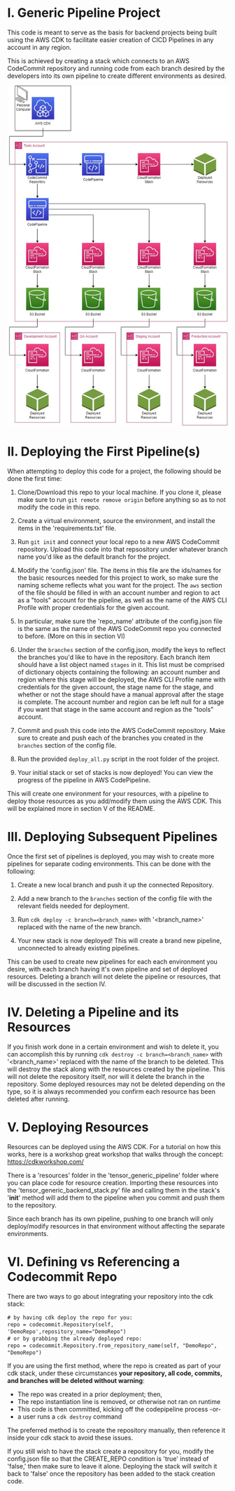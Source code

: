 
# I. Generic Pipeline Project

This code is meant to serve as the basis for backend projects being built using the AWS CDK to facilitate easier creation of CICD Pipelines in any account in any region.

This is achieved by creating a stack which connects to an AWS CodeCommit repository and running code from each branch desired by the developers into its own pipeline to create different environments as desired.

![An example layout of a deployment from AWS CDK on a personal computer, deploying resources to multiple AWS accounts.](imgs/CDK_Pipeline.jpg?raw=true "Example deployment from AWS CDK to multiple accounts.")

# II. Deploying the First Pipeline(s)

When attempting to deploy this code for a project, the following should be done the first time:

1. Clone/Download this repo to your local machine. If you clone it, please make sure to run `git remote remove origin` before anything so as to not modify the code in this repo.

2. Create a virtual environment, source the environment, and install the items in the 'requirements.txt' file.

3. Run `git init` and connect your local repo to a new AWS CodeCommit repository. Upload this code into that repsository under whatever branch name you'd like as the default branch for the project.

4. Modify the 'config.json' file. The items in this file are the ids/names for the basic resources needed for this project to work, so make sure the naming scheme reflects what you want for the project. The `aws` section of the file should be filled in with an account number and region to act as a "tools" account for the pipeline, as well as the name of the AWS CLI Profile with proper credentials for the given account.

5. In particular, make sure the 'repo_name' attribute of the config.json file is the same as the name of the AWS CodeCommit repo you connected to before. (More on this in section VI)

6. Under the `branches` section of the config.json, modify the keys to reflect the branches you'd like to have in the repository. Each branch item should have a list object named `stages` in it. This list must be comprised of dictionary objects containing the following: an account number and region where this stage will be deployed, the AWS CLI Profile name with credentials for the given account, the stage name for the stage, and whether or not the stage should have a manual approval after the stage is complete. The account number and region can be left null for a stage if you want that stage in the same account and region as the "tools" account.

7. Commit and push this code into the AWS CodeCommit repository. Make sure to create and push each of the branches you created in the `branches` section of the config file.

8. Run the provided `deploy_all.py` script in the root folder of the project.

9. Your initial stack or set of stacks is now deployed! You can view the progress of the pipeline in AWS CodePipeline.

This will create one environment for your resources, with a pipeline to deploy those resources as you add/modify them using the AWS CDK. This will be explained more in section V of the README.

# III. Deploying Subsequent Pipelines

Once the first set of pipelines is deployed, you may wish to create more pipelines for separate coding environments. This can be done with the following:

1. Create a new local branch and push it up the connected Repository.

2. Add a new branch to the `branches` section of the config file with the relevant fields needed for deployment.

3. Run `cdk deploy -c branch=<branch_name>` with '<branch_name>' replaced with the name of the new branch.

4. Your new stack is now deployed! This will create a brand new pipeline, unconnected to already existing pipelines.

This can be used to create new pipelines for each each environment you desire, with each branch having it's own pipeline and set of deployed resources. Deleting a branch will not delete the pipeline or resources, that will be discussed in the section IV.

# IV. Deleting a Pipeline and its Resources

If you finish work done in a certain environment and wish to delete it, you can accomplish this by running `cdk destroy -c branch=<branch_name>` with '<branch_name>' replaced with the name of the branch to be deleted. This will destroy the stack along with the resources created by the pipeline. This will not delete the repository itself, nor will it delete the branch in the repository. Some deployed resources may not be deleted depending on the type, so it is always recommended you confirm each resource has been deleted after running.

# V. Deploying Resources

Resources can be deployed using the AWS CDK. For a tutorial on how this works, here is a workshop great workshop that walks through the concept: https://cdkworkshop.com/

There is a 'resources' folder in the 'tensor_generic_pipeline' folder where you can place code for resource creation. Importing these resources into the 'tensor_generic_backend_stack.py' file and calling them in the stack's '__init__' method will add them to the pipeline when you commit and push them to the repository.

Since each branch has its own pipeline, pushing to one branch will only deploy/modify resources in that environment without affecting the separate environments.

# VI. Defining vs Referencing a Codecommit Repo

There are two ways to go about integrating your repository into the cdk stack:

    # by having cdk deploy the repo for you:
    repo = codecommit.Repository(self, 'DemoRepo',repository_name="DemoRepo")
    # or by grabbing the already deployed repo:
    repo = codecommit.Repository.from_repository_name(self, "DemoRepo", "DemoRepo")
If you are using the first method, where the repo is created as part of your cdk stack, under these circumstances **your repository, all code, commits, and branches will be deleted without warning**:

 - The repo was created in a prior deployment; then,    
 - The repo instantiation line is removed, or otherwise not ran on runtime 
 - This code is then committed, kicking off the codepipeline process
     -or-
 - a user runs a `cdk destroy` command

The preferred method is to create the repository manually, then reference it inside your cdk stack to avoid these issues.

If you still wish to have the stack create a repository for you, modify the config.json file so that the CREATE_REPO condition is 'true' instead of 'false,' then make sure to leave it alone. Deploying the stack will switch it back to 'false' once the repository has been added to the stack creation code.
